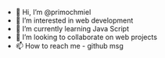 - 👋 Hi, I’m @primochmiel
- 👀 I’m interested in web development
- 🌱 I’m currently learning Java Script
- 💞️ I’m looking to collaborate on web projects
- 📫 How to reach me - github msg

<!---
primochmiel/primochmiel is a ✨ special ✨ repository because its `README.md` (this file) appears on your GitHub profile.
You can click the Preview link to take a look at your changes.
--->

